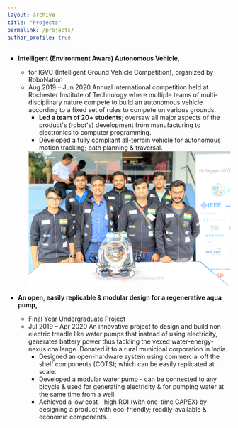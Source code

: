 ```yaml
---
layout: archive
title: "Projects"
permalink: /projects/
author_profile: true
---
```

* **Intelligent (Environment Aware) Autonomous Vehicle**,
  * for IGVC (Intelligent Ground Vehicle Competition), organized by RoboNation
  * Aug 2019 – Jun 2020
     Annual international competition held at Rochester Institute of Technology where multiple teams of multi-disciplinary nature compete to build an autonomous              vehicle according to a fixed set of rules to compete on various grounds.
       * **Led a team of 20+ students**; oversaw all major aspects of the product's (robot's) development from manufacturing to electronics to
computer programming.
       * Developed a fully compliant all-terrain vehicle for autonomous motion tracking; path planning & traversal.
       <img src="https://github.com/sakshammgupta/sakshammgupta.github.io/blob/2d77d00e395cd57f60951b0293114f41e8d72212/files/SAUVC_2018_1.jpg">
     
* **An open, easily replicable & modular design for a regenerative aqua pump,**
  * Final Year Undergraduate Project
  * Jul 2019 – Apr 2020
An innovative project to design and build non-electric treadle like water pumps that instead of using electricity, generates battery power
thus tackling the vexed water-energy-nexus challenge. Donated it to a rural municipal corporation in India.
    * Designed an open-hardware system using commercial off the shelf components (COTS); which can be easily replicated at scale.
    * Developed a modular water pump - can be connected to any bicycle & used for generating electricity & for pumping water at the same
time from a well.
    * Achieved a low cost - high ROI (with one-time CAPEX) by designing a product with eco-friendly; readily-available & economic
components.
